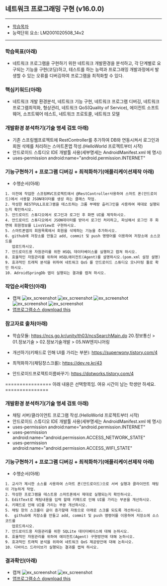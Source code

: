 ## 네트워크 프로그래밍 구현 (v16.0.0)
 
---

- [학습목차](https://github.com/miniplugin/human)
- 능력단위 요소: LM2001020508_14v2

---

### 학습목표(아래)

- 네트워크 프로그램을 구현하기 위한 네트워크 개발환경을 분석하고, 각 단계별로 요구되는 기능을 구현(코딩)하고, 테스트를 하는 능력과 프로그래밍 개발과정에서 발생할 수 있는 오류를 디버깅하여 프로그램을 최적화할 수 있다.

### 핵심키워드(아래)

- 네트워크 개발 환경분석, 네트워크 기능 구현, 네트워크 프로그램 디버깅, 네트워크 프로그램최적화, 형상관리, 네트워크 QoS(Quality of Service), 에이전트 소프트웨어, 소프트웨어 테스트, 네트워크 프로토콜, 네트워크 모델

### 개발환경 분석하기(기술 명세 검토 아래)

- 기존 스프링웹프로젝트에 RestController를 추가하여 DB와 연동시켜서 로그인과 회원 삭제를 처리하는 스마트폰앱 작성.(HelloWorld 프로젝트부터 시작)
- 안드로이드 스튜디오 IDE 개발툴 사용(세부명세는 AndroidManifest.xml 에 명시)
- uses-permission android:name="android.permission.INTERNET"

### 기능구현하기 + 프로그램 디버깅 + 최적화하기(애플리케이션제작 아래)

- 수행순서(아래)

```
1. 이전에 작업한 스프링MVC프로젝트에서 @RestController사용하여 스마트 폰(안드로이드)에서 사용할 JSON데이터를 생성 하는 클래스 작업.
2. 작성한 RESTFULL프로그램을 테스트하는 크롬 부메랑 츨러그인을 사용하여 제대로 실행되는지 확인하시오.
3. 안드로이드 스튜디오에서 로그인과 로그인 후 화면 UI를 제작하시오.
4. 안드로이드 스튜디오에서 JSON데이터를 받아서 로그인 처리하고, 파싱해서 로그인 후 화면에 회원정보를 LivsView로 구현하시오.
5. 스마트폰앱의 회원목록에서 회원을 삭제하는 기능을 추가하시오.
6. github에 저장소를 만들고 add, commit 및 push 명령어를 이용하여 저장소에 소스코드를 
   업로드하시오.
7. 안드로이드용 자원관리를 위한 HSQL 데이터베이스를 실행하고 캡쳐 하시오.
8. 효율적인 자원관리를 위하여 HSQL에이전트(Agent)를 설명하시오.(pom.xml 설정 설명)
9. 효과적인 트래픽 분석을 위하여 네트워크 QoS 를 안드로이드 스튜디오 모니터링 툴로 확인 하시오.
10. AdroidSpringDb 앱이 실행되는 결과를 캡쳐 하시오.
```

### 작업순서확인(아래)
- 캡쳐
![ex_screenshot](./git_img/01spring_work.jpg)
![ex_screenshot](./git_img/02chrome_before_after.jpg)
![ex_screenshot](./git_img/03android_work.jpg)
![ex_screenshot](./git_img/04login_after.png)
![ex_screenshot](./git_img/05login_before.png)
- [앱프로그램소스 download this](git_img/AndroidSpringDb.zip)


### 참고자료 출처(아래)
- 학습모듈: https://ncs.go.kr/unity/th03/ncsSearchMain.do 20.정보통신 > 01.정보기술 > 02.정보기술개발 > 05.NW엔지니어링

- 개선하기(키패드로 인해 UI를 가리는 부분): https://superwony.tistory.com/4
- 최적화하기(채팅창스크롤): https://dev.re.kr/43
- 안드로이드프로젝트이름바꾸기: https://dotworks.tistory.com/4

================  아래 내용은 선택항목임. 여유 시간이 남는 학생만 하세요.  ===============

### 개발환경 분석하기(기술 명세 검토 아래)

- 채팅 서버/클라이언트 프로그램 작성.(HelloWorld 프로젝트부터 시작)
- 안드로이드 스튜디오 IDE 개발툴 사용(세부명세는 AndroidManifest.xml 에 명시)
- uses-permission android:name="android.permission.INTERNET"
- uses-permission android:name="android.permission.ACCESS_NETWORK_STATE"
- uses-permission android:name="android.permission.ACCESS_WIFI_STATE"

### 기능구현하기 + 프로그램 디버깅 + 최적화하기(애플리케이션제작 아래)

- 수행순서(아래)

```
1. 교사가 제시한 소스를 사용하여 스마트 폰(안드로이드)으로 서버 실행과 클라이언트 채팅이 가능하게 작업.
2. 작성한 프로그램을 테스트용 스마트폰에서 제대로 실행되는지 확인하시오.
3. EditText로 채팅내용을 입력 할때 키패드로 인해 UI를 가리는 부분을 개선하시오.
4. 키패드로 인해 UI를 가리는 부분 개선하시오.
5. 채팅 창의 스크롤이 글이 증가할때 자동으로 아래로 스크롤 되도록 개선하시오.
6.  github에 저장소를 만들고 add, commit 및 push 명령어를 이용하여 저장소에 소스코드를 
   업로드하시오.
7. 안드로이드용 자원관리를 위한 SQLite 데이터베이스에 대해 논하시오.
8. 효율적인 자원관리를 위하여 에이전트(Agent) 구현방안에 대해 논하시오.
9. 효과적인 트래픽 분석을 위하여 네트워크 QoS 제공방안에 대해 논하시오.
10. 디바이스 드라이브가 실행되는 결과를 캡쳐 하시오.
```

### 결과확인(아래)
- 캡쳐
![ex_screenshot](./git_img/work.jpg)
![ex_screenshot](./git_img/device.png)
- [앱프로그램소스 download this](git_img/ChatApp.zip)

